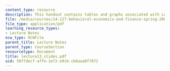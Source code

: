 ```yaml
---
content_type: resource
description: This handout contains tables and graphs associated with Lecture 13.
file: /media/courses/14-127-behavioral-economics-and-finance-spring-2004/5077decfaffe1e72e9cbcb6aaa0f7072_lecture13_slides.pdf
file_type: application/pdf
learning_resource_types:
- Lecture Notes
ocw_type: OCWFile
parent_title: Lecture Notes
parent_type: CourseSection
resourcetype: Document
title: lecture13_slides.pdf
uid: 5077decf-affe-1e72-e9cb-cb6aaa0f7072
---
```

